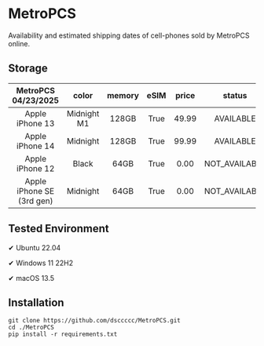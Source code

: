 # MetroPCS
Availability and estimated shipping dates of cell-phones sold by MetroPCS online.
## Storage
|MetroPCS 04/23/2025|color|memory|eSIM|price|status|shipping from|shipping to|
|:--:|:--:|:--:|:--:|:--:|:--:|:--:|:--:|
|Apple iPhone 13|Midnight M1|128GB|True|49.99|AVAILABLE|04/23/2025|04/28/2025|
|Apple iPhone 14|Midnight|128GB|True|99.99|AVAILABLE|04/23/2025|04/28/2025|
|Apple iPhone 12|Black|64GB|True|0.00|NOT_AVAILABLE|04/30/2025|05/06/2025|
|Apple iPhone SE (3rd gen)|Midnight|64GB|True|0.00|NOT_AVAILABLE|04/30/2025|05/06/2025|

## Tested Environment
✔ Ubuntu 22.04

✔ Windows 11 22H2

✔ macOS 13.5
## Installation
```
git clone https://github.com/dsccccc/MetroPCS.git
cd ./MetroPCS
pip install -r requirements.txt
```
